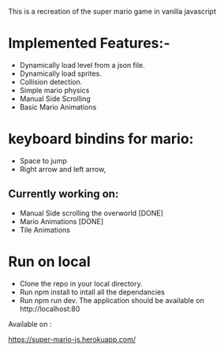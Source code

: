 This is a recreation of the super mario game in vanilla javascript 


# Implemented Features:-

* Dynamically load level from a json file.
* Dynamically load sprites.
* Collision detection.
* Simple mario physics
* Manual Side Scrolling
* Basic Mario Animations


# keyboard bindins for mario:

* Space to jump
* Right arrow and left arrow,


## Currently working on:
* Manual Side scrolling the overworld [DONE]
* Mario Animations [DONE]
* Tile Animations


# Run on local

* Clone the repo in your local directory.
* Run npm install to intall all the dependancies
* Run npm run dev. The application should be available on http://localhost:80 

Available on :

https://super-mario-js.herokuapp.com/